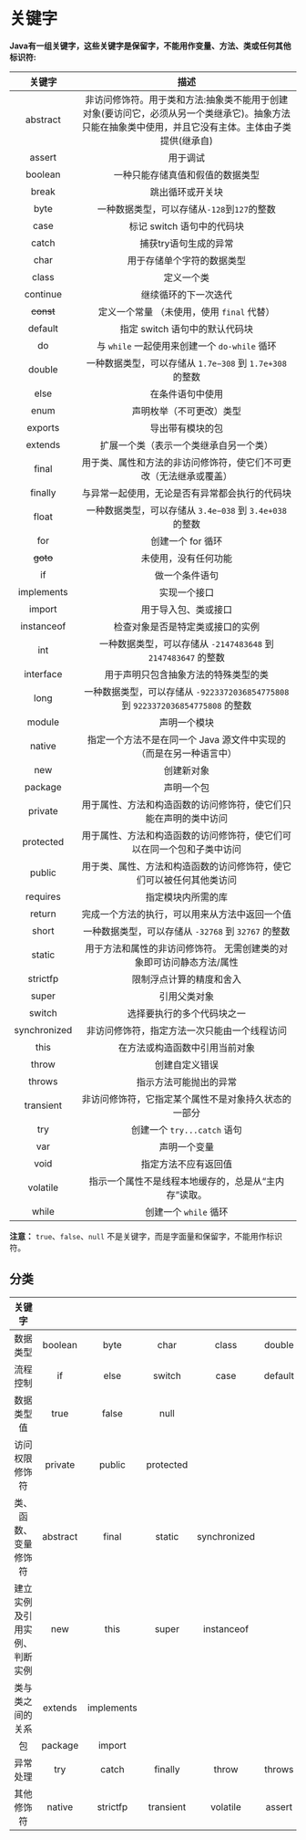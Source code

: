# 关键字
**Java有一组关键字，这些关键字是保留字，不能用作变量、方法、类或任何其他标识符:**

| 关键字 | 描述 |
| :------------: | :------------: |
| abstract  | 非访问修饰符。用于类和方法:抽象类不能用于创建对象(要访问它，必须从另一个类继承它)。抽象方法只能在抽象类中使用，并且它没有主体。主体由子类提供(继承自)  |
| assert  | 用于调试  |
| boolean  | 一种只能存储真值和假值的数据类型  |
| break  | 跳出循环或开关块  |
| byte  | 一种数据类型，可以存储从`-128`到`127`的整数  |
| case  | 标记 switch 语句中的代码块  |
| catch  | 捕获try语句生成的异常  |
| char  | 用于存储单个字符的数据类型  |
| class  | 定义一个类  |
| continue  | 继续循环的下一次迭代  |
| ~~const~~  | 定义一个常量 （未使用，使用 `final` 代替）  |
| default  | 指定 switch 语句中的默认代码块  |
| do  | 与 `while` 一起使用来创建一个 `do-while` 循环  |
| double  |  一种数据类型，可以存储从 `1.7e−308` 到 `1.7e+308` 的整数 |
| else  | 在条件语句中使用  |
| enum  |  声明枚举（不可更改）类型 |
| exports  | 导出带有模块的包  |
| extends  | 扩展一个类（表示一个类继承自另一个类）  |
| final  | 用于类、属性和方法的非访问修饰符，使它们不可更改（无法继承或覆盖） |
|  finally |  与异常一起使用，无论是否有异常都会执行的代码块 |
| float  | 一种数据类型，可以存储从 `3.4e−038` 到 `3.4e+038` 的整数  |
| for  | 创建一个 for 循环  |
| ~~goto~~  | 未使用，没有任何功能  |
| if  | 做一个条件语句  |
| implements  | 实现一个接口  |
|  import |  用于导入包、类或接口 |
| instanceof  | 检查对象是否是特定类或接口的实例  |
|  int | 一种数据类型，可以存储从 `-2147483648` 到 `2147483647` 的整数 |
| interface  | 用于声明只包含抽象方法的特殊类型的类  |
| long  | 一种数据类型，可以存储从 `-9223372036854775808` 到 `9223372036854775808` 的整数  |
| module  | 声明一个模块  |
| native  | 指定一个方法不是在同一个 Java 源文件中实现的（而是在另一种语言中）  |
| new  | 创建新对象  |
| package  | 声明一个包  |
| private  | 用于属性、方法和构造函数的访问修饰符，使它们只能在声明的类中访问  |
| protected  | 用于属性、方法和构造函数的访问修饰符，使它们可以在同一个包和子类中访问  |
| public  | 用于类、属性、方法和构造函数的访问修饰符，使它们可以被任何其他类访问  |
| requires  |指定模块内所需的库  |
| return  | 完成一个方法的执行，可以用来从方法中返回一个值  |
| short  | 一种数据类型，可以存储从 `-32768` 到 `32767` 的整数  |
| static  | 用于方法和属性的非访问修饰符。 无需创建类的对象即可访问静态方法/属性  |
| strictfp  | 限制浮点计算的精度和舍入  |
| super  | 引用父类对象  |
| switch  | 选择要执行的多个代码块之一  |
| synchronized  | 非访问修饰符，指定方法一次只能由一个线程访问  |
| this  | 在方法或构造函数中引用当前对象  |
| throw  |  创建自定义错误 |
| throws  | 指示方法可能抛出的异常  |
| transient  | 非访问修饰符，它指定某个属性不是对象持久状态的一部分  |
| try  | 创建一个 `try...catch` 语句  |
|  var | 声明一个变量 |
| void  | 指定方法不应有返回值  |
| volatile  | 指示一个属性不是线程本地缓存的，总是从“主内存”读取。  |
|while   |  创建一个 `while` 循环 |

**注意：** `true`、`false`、`null` 不是关键字，而是字面量和保留字，不能用作标识符。

## 分类
|  关键字  ||||||||||||
| :-----: | :---: | :---: | :---: | :---: | :---: | :---: | :---: | :---: | :---: | :---: | :---: |
| 数据类型 | boolean | byte | char | class | double | float | int | interface | long | short | void |
| 流程控制 | if | else | switch | case | default | while | do | for | break | continue | return |
| 数据类型值 | true | false | null |||||||||
| 访问权限修饰符 | private |  public | protected|||||||||
| 类、函数、变量修饰符 | abstract | final | static | synchronized ||||||||
| 建立实例及引用实例、判断实例 | new | this | super | instanceof ||||||||
| 类与类之间的关系 | extends | implements ||||||||||
| 包 | package | import ||||||||||
| 异常处理 | try | catch | finally | throw | throws |||||||
| 其他修饰符 | native | strictfp | transient | volatile | assert |||||||


